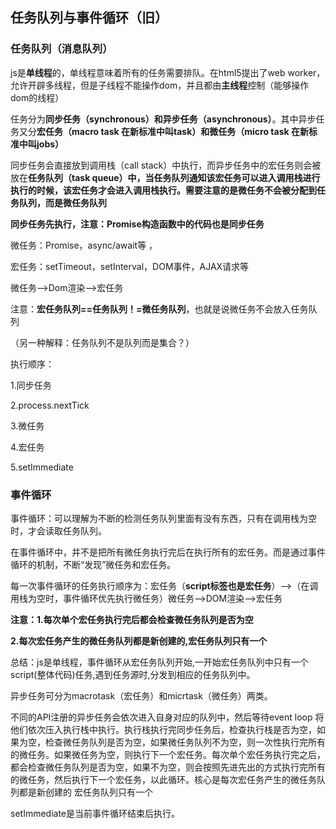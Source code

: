 ## 任务队列与事件循环（旧）

### 任务队列（消息队列）

 js是**单线程**的，单线程意味着所有的任务需要排队。在html5提出了web worker，允许开辟多线程，但是子线程不能操作dom，并且都由**主线程**控制（能够操作dom的线程）

任务分为**同步任务（synchronous）**和**异步任务（asynchronous）**。其中异步任务又分**宏任务（macro task 在新标准中叫task）和微任务（micro task 在新标准中叫jobs）**

同步任务会直接放到调用栈（call stack）中执行，而异步任务中的宏任务则会被放在**任务队列（task queue）**中，当任务队列通知该宏任务可以进入调用栈进行执行的时候，该宏任务才会进入调用栈执行。需要注意的是**微任务不会被分配到任务队列，而是微任务队列**



**同步任务先执行，注意：Promise构造函数中的代码也是同步任务**

微任务：Promise，async/await等  ，

宏任务：setTimeout，setInterval，DOM事件，AJAX请求等

微任务——>Dom渲染——>宏任务



注意：**宏任务队列==任务队列！=微任务队列**，也就是说微任务不会放入任务队列

（另一种解释：任务队列不是队列而是集合？）



执行顺序：

1.同步任务

2.process.nextTick

3.微任务

4.宏任务

5.setImmediate

### 事件循环

事件循环：可以理解为不断的检测任务队列里面有没有东西，只有在调用栈为空时，才会读取任务队列。

在事件循环中，并不是把所有微任务执行完后在执行所有的宏任务。而是通过事件循环的机制，不断“发现”微任务和宏任务。

每一次事件循环的任务执行顺序为：宏任务（**script标签也是宏任务**）——>（在调用栈为空时，事件循环优先执行微任务）微任务——>DOM渲染——>宏任务



**注意：1.每次单个宏任务执行完后都会检查微任务队列是否为空**

**2.每次宏任务产生的微任务队列都是新创建的,宏任务队列只有一个**



总结：js是单线程，事件循环从宏任务队列开始,一开始宏任务队列中只有一个script(整体代码)任务,遇到任务源时,分发到相应的任务队列中。

异步任务可分为macrotask（宏任务）和micrtask（微任务）两类。

不同的API注册的异步任务会依次进入自身对应的队列中，然后等待event loop 将他们依次压入执行栈中执行。执行栈执行完同步任务后，检查执行栈是否为空，如果为空，检查微任务队列是否为空，如果微任务队列不为空，则一次性执行完所有的微任务。如果微任务为空，则执行下一个宏任务。每次单个宏任务执行完之后，都会检查微任务队列是否为空，如果不为空，则会按照先进先出的方式执行完所有的微任务，然后执行下一个宏任务，以此循环。核心是每次宏任务产生的微任务队列都是新创建的 宏任务队列只有一个



setImmediate是当前事件循环结束后执行。